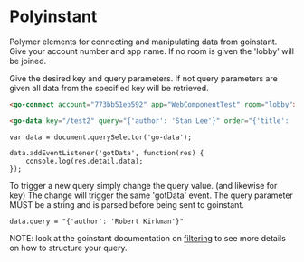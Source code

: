 Polyinstant
==========

Polymer elements for connecting and manipulating data from goinstant.
Give your account number and app name. If no room is given the 'lobby' will be joined.

Give the desired key and query parameters. If not query parameters are given all data from the specified key will be retrieved.

```HTML
<go-connect account="773bb51eb592" app="WebComponentTest" room="lobby"></go-connect>

<go-data key="/test2" query="{'author': 'Stan Lee'}" order="{'title': 'asc'}"></go-data>
```

```JS
var data = document.querySelector('go-data');

data.addEventListener('gotData', function(res) {
    console.log(res.detail.data);
});
```

To trigger a new query simply change the query value. (and likewise for key)
The change will trigger the same 'gotData' event. The query parameter MUST be a string and is parsed before being sent to goinstant.
```JS
data.query = "{'author': 'Robert Kirkman'}"
```
NOTE: look at the goinstant documentation on [filtering](https://developers.goinstant.com/v1/javascript_api/query/filtering.html) to see more details on how to structure your query.
